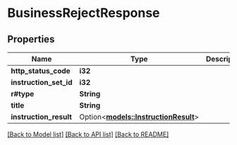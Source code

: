 # BusinessRejectResponse

## Properties

Name | Type | Description | Notes
------------ | ------------- | ------------- | -------------
**http_status_code** | **i32** |  | 
**instruction_set_id** | **i32** |  | 
**r#type** | **String** |  | 
**title** | **String** |  | 
**instruction_result** | Option<[**models::InstructionResult**](InstructionResult.md)> |  | [optional]

[[Back to Model list]](../README.md#documentation-for-models) [[Back to API list]](../README.md#documentation-for-api-endpoints) [[Back to README]](../README.md)


